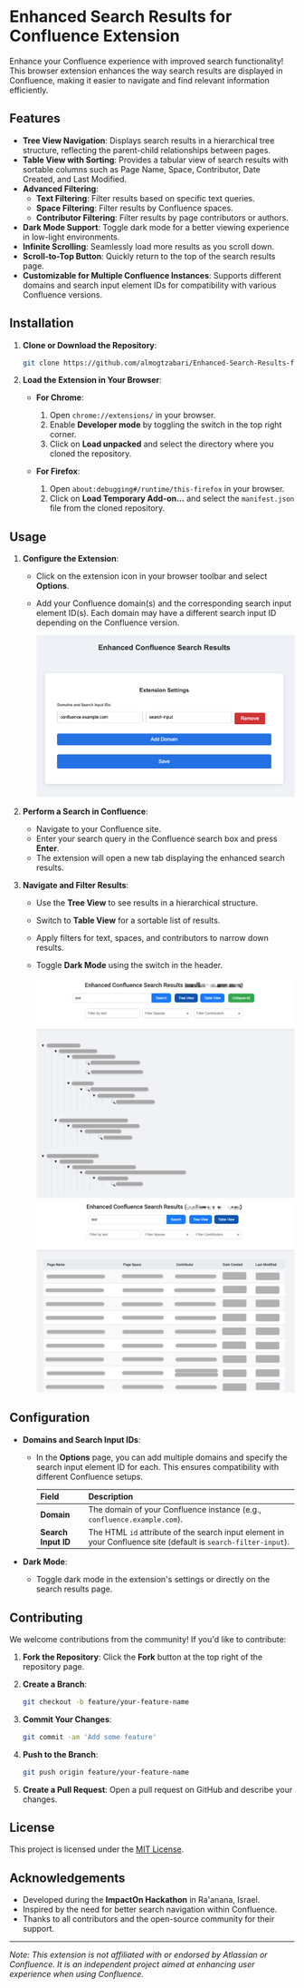 # Enhanced Search Results for Confluence Extension

Enhance your Confluence experience with improved search functionality! This browser extension enhances the way search results are displayed in Confluence, making it easier to navigate and find relevant information efficiently.

## Features

- **Tree View Navigation**: Displays search results in a hierarchical tree structure, reflecting the parent-child relationships between pages.
- **Table View with Sorting**: Provides a tabular view of search results with sortable columns such as Page Name, Space, Contributor, Date Created, and Last Modified.
- **Advanced Filtering**:
  - **Text Filtering**: Filter results based on specific text queries.
  - **Space Filtering**: Filter results by Confluence spaces.
  - **Contributor Filtering**: Filter results by page contributors or authors.
- **Dark Mode Support**: Toggle dark mode for a better viewing experience in low-light environments.
- **Infinite Scrolling**: Seamlessly load more results as you scroll down.
- **Scroll-to-Top Button**: Quickly return to the top of the search results page.
- **Customizable for Multiple Confluence Instances**: Supports different domains and search input element IDs for compatibility with various Confluence versions.

## Installation

1. **Clone or Download the Repository**:

   ```bash
   git clone https://github.com/almogtzabari/Enhanced-Search-Results-for-Confluence.git
   ```

2. **Load the Extension in Your Browser**:

   - **For Chrome**:
     1. Open `chrome://extensions/` in your browser.
     2. Enable **Developer mode** by toggling the switch in the top right corner.
     3. Click on **Load unpacked** and select the directory where you cloned the repository.

   - **For Firefox**:
     1. Open `about:debugging#/runtime/this-firefox` in your browser.
     2. Click on **Load Temporary Add-on...** and select the `manifest.json` file from the cloned repository.

## Usage

1. **Configure the Extension**:

   - Click on the extension icon in your browser toolbar and select **Options**.
   - Add your Confluence domain(s) and the corresponding search input element ID(s). Each domain may have a different search input ID depending on the Confluence version.

     ![Settings Page](images/settings.png)

2. **Perform a Search in Confluence**:

   - Navigate to your Confluence site.
   - Enter your search query in the Confluence search box and press **Enter**.
   - The extension will open a new tab displaying the enhanced search results.

3. **Navigate and Filter Results**:

   - Use the **Tree View** to see results in a hierarchical structure.
   - Switch to **Table View** for a sortable list of results.
   - Apply filters for text, spaces, and contributors to narrow down results.
   - Toggle **Dark Mode** using the switch in the header.

     ![Tree View](images/tree-view.png)
     ![Table View](images/table-view.png)

## Configuration

- **Domains and Search Input IDs**:

  - In the **Options** page, you can add multiple domains and specify the search input element ID for each. This ensures compatibility with different Confluence setups.

    | Field                | Description                                              |
    | -------------------- | -------------------------------------------------------- |
    | **Domain**           | The domain of your Confluence instance (e.g., `confluence.example.com`). |
    | **Search Input ID**  | The HTML `id` attribute of the search input element in your Confluence site (default is `search-filter-input`). |

- **Dark Mode**:

  - Toggle dark mode in the extension's settings or directly on the search results page.

## Contributing

We welcome contributions from the community! If you'd like to contribute:

1. **Fork the Repository**: Click the **Fork** button at the top right of the repository page.

2. **Create a Branch**:

   ```bash
   git checkout -b feature/your-feature-name
   ```

3. **Commit Your Changes**:

   ```bash
   git commit -am 'Add some feature'
   ```

4. **Push to the Branch**:

   ```bash
   git push origin feature/your-feature-name
   ```

5. **Create a Pull Request**: Open a pull request on GitHub and describe your changes.

## License

This project is licensed under the [MIT License](LICENSE).

## Acknowledgements

- Developed during the **ImpactOn Hackathon** in Ra'anana, Israel.
- Inspired by the need for better search navigation within Confluence.
- Thanks to all contributors and the open-source community for their support.

---

*Note: This extension is not affiliated with or endorsed by Atlassian or Confluence. It is an independent project aimed at enhancing user experience when using Confluence.*
